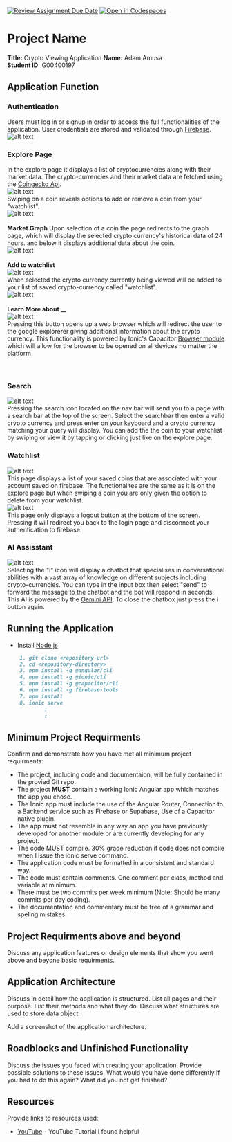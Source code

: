 [![Review Assignment Due Date](https://classroom.github.com/assets/deadline-readme-button-22041afd0340ce965d47ae6ef1cefeee28c7c493a6346c4f15d667ab976d596c.svg)](https://classroom.github.com/a/zv-2SUYh)
[![Open in Codespaces](https://classroom.github.com/assets/launch-codespace-2972f46106e565e64193e422d61a12cf1da4916b45550586e14ef0a7c637dd04.svg)](https://classroom.github.com/open-in-codespaces?assignment_repo_id=17277980)
# Project Name

**Title:** Crypto Viewing Application
**Name:** Adam Amusa  
**Student ID:** G00400197  

## Application Function
### Authentication
Users must log in or signup in order to access the full functionalities of the application. User credentials are stored and validated through [Firebase](https://firebase.google.com/).
<br>
![alt text](image.png)
<br>

### Explore Page
In the explore page it displays a list of cryptocurrencies along with their market data. The crypto-currencies and their market data are fetched using the [Coingecko Api](https://docs.coingecko.com/v3.0.1/reference/introduction).
<br>
![alt text](image-1.png)
<br>
Swiping on a coin reveals options to add or remove a coin from your "watchlist".
<br>
![alt text](image-2.png)
<br>
<br>
**Market Graph**
Upon selection of a coin the page redirects to the graph page, which will display the selected crypto currency's historical data of 24 hours.
and below it displays additional data about the coin.
<br>
![alt text](image-3.png)
<br>
<br>
**Add to watchlist**
<br>
![alt text](image-4.png)
<br>
When selected the crypto currency currently being viewed will be added to your list of saved crypto-currency called
"watchlist".
<br>
![alt text](image-5.png)
<br>
<br>
**Learn More about __**
<br>
![alt text](image-6.png)
<br>
Pressing this button opens up a web browser which will redirect the user to the google explorerer giving additional information about the crypto currency. This functionality is powered by Ionic's Capacitor [Browser module](https://capacitorjs.com/docs/apis/browser) which will allow for the browser to be opened on all devices no matter the platform
<br>
<br>
<br>
### Search
![alt text](image-7.png)
<br>
Pressing the search icon located on the nav bar will send you to a page with a search bar at the top of the screen. Select the searchbar then enter a valid crypto currency and press enter on your keyboard and a crypto currency matching your query will display. You can add the the coin to your watchlist by swiping or view it by tapping or clicking just like on the explore page.
<br>
### Watchlist
![alt text](image-8.png)
<br>
This page displays a list of your saved coins that are associated with your account saved on firebase. The functionalites are the same as it is on the explore page but when swiping a coin you are only given the option to delete from your watchlist.
<br>
![alt text](image-9.png)
<br>
This page only displays a logout button at the bottom of the screen. Pressing it will redirect you back to the login page and disconnect your authentication to firebase.
<br>
### AI Assisstant
![alt text](image-11.png)
<br>
Selecting the "i" icon will display a chatbot that specialises in conversational abilities with a vast array of knowledge on different subjects including crypto-currencies. You can type in the input box then select "send" to forward the message to the chatbot and the bot will respond in seconds. This AI is powered by the [Gemini API](https://ai.google.dev/api/generate-content). To close the chatbox just press the i button again.

## Running the Application

- Install [Node.js](https://nodejs.org/en)

```MARKDOWN
    1. git clone <repository-url>
    2. cd <repository-directory>
    3. npm install -g @angular/cli
    4. npm install -g @ionic/cli
    5. npm install -g @capacitor/cli
    6. npm install -g firebase-tools
    7. npm install
    8. ionic serve
            :
            :
```

## Minimum Project Requirments

Confirm and demonstrate how you have met all minimum project requirments:

* The project, including code and documentaion, will be fully contained in the provied Git repo.
* The project **MUST** contain a working Ionic Angular app which matches the app you chose.
* The Ionic app must include the use of the Angular Router, Connection to a Backend service such as Firebase or Supabase, Use of a Capacitor native plugin.
* The app must not resemble in any way an app you have previously developed for another module or are currently developing for any project. 
* The code MUST compile. 30% grade reduction if code does not compile when I issue the ionic serve command. 
* The application code must be formatted in a consistent and standard way.
* The code must contain comments. One comment per class, method and variable at minimum.
* There must be two commits per week minimum (Note: Should be many commits per day coding).
* The documentation and commentary must be free of a grammar and speling mistakes.

## Project Requirments above and beyond

Discuss any application features or design elements that show you went above and beyone basic requirments.

## Application Architecture

Discuss in detail how the application is structured. List all pages and their purpose. List their methods and what they do. Discuss what structures are used to store data object.

Add a screenshot of the application architecture.

## Roadblocks and Unfinished Functionality

Discuss the issues you faced with creating your application. Provide possible solutions to these issues. What would you have done differently if you had to do this again? What did you not get finished?

## Resources

Provide links to resources used:

* [YouTube](https://www.youtube.com/watch?v=Y0vH5Cm3HAk) - YouTube Tutorial I found helpful
